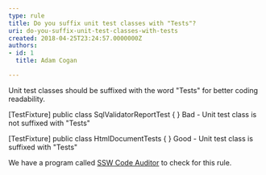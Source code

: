 ```yaml
---
type: rule
title: Do you suffix unit test classes with "Tests"?
uri: do-you-suffix-unit-test-classes-with-tests
created: 2018-04-25T23:24:57.0000000Z
authors:
- id: 1
  title: Adam Cogan

---
```


Unit test classes should be suffixed with the word "Tests" for better coding readability.
 
[TestFixture] public class SqlValidatorReportTest { }
Bad - Unit test class is not suffixed with "Tests"

[TestFixture] public class HtmlDocumentTests { }
Good - Unit test class is suffixed with "Tests"

We have a program called [SSW Code Auditor](https&#58;//www.ssw.com.au/ssw/CodeAuditor/) to check for this rule.
